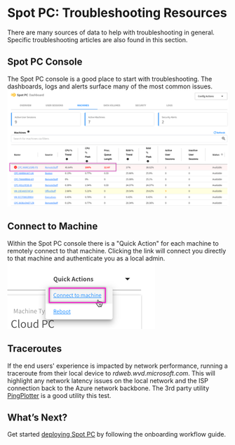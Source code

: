 # Spot PC: Troubleshooting Resources

There are many sources of data to help with troubleshooting in general. Specific troubleshooting articles are also found in this section.

## Spot PC Console

The Spot PC console is a good place to start with troubleshooting. The dashboards, logs and alerts surface many of the most common issues.
<br><a href="https://docs.spot.io/spot-pc/_media/troubleshooting-01.png" target="_blank"><img src="/spot-pc/_media/troubleshooting-01.png" alt="Click to Enlarge" width="1000"> </a>

## Connect to Machine

Within the Spot PC console there is a "Quick Action" for each machine to remotely connect to that machine. Clicking the link will connect you directly to that machine and authenticate you as a local admin.
<br><img src="/spot-pc/_media/troubleshooting-02.png" />

## Traceroutes

If the end users' experience is impacted by network performance, running a traceroute from their local device to _rdweb.wvd.microsoft.com_. This will highlight any network latency issues on the local network and the ISP connection back to the Azure network backbone. The 3rd party utility [PingPlotter](https://www.pingplotter.com/download) is a good utility this test.

## What’s Next?

Get started [deploying Spot PC](spot-pc/getting-started/onboarding-workflow) by following the onboarding workflow guide.
